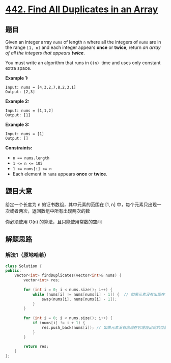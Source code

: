 # [442. Find All Duplicates in an Array](https://leetcode.com/problems/find-all-duplicates-in-an-array/)

## 题目

Given an integer array `nums` of length `n` where all the integers of `nums` are in the range `[1, n]` and each integer appears **once** or **twice**, return *an array of all the integers that appears **twice***.

You must write an algorithm that runs in `O(n) `time and uses only constant extra space.

 

**Example 1:**

```
Input: nums = [4,3,2,7,8,2,3,1]
Output: [2,3]
```

**Example 2:**

```
Input: nums = [1,1,2]
Output: [1]
```

**Example 3:**

```
Input: nums = [1]
Output: []
```

 

**Constraints:**

- `n == nums.length`
- `1 <= n <= 105`
- `1 <= nums[i] <= n`
- Each element in `nums` appears **once** or **twice**.

## 题目大意

给定一个长度为 n 的证书数组，其中元素的范围在 [1, n] 中，每个元素只出现一次或者两次，返回数组中所有出现两次的数

你必须使用 O(n) 的算法，且只能使用常数的空间

## 解题思路

### 解法1（原地哈希）

`````c++
class Solution {
public:
    vector<int> findDuplicates(vector<int>& nums) {
        vector<int> res;
        
        for (int i = 0; i < nums.size(); i++) {
            while (nums[i] != nums[nums[i] - 1]) {	// 如果元素没有出现在它理应出现的位置，则交换
                swap(nums[i], nums[nums[i] - 1]);
            }
        }
        
        for (int i = 0; i < nums.size(); i++) {
            if (nums[i] != i + 1) {
                res.push_back(nums[i]);	// 如果元素没有出现在它理应出现的位置，说明出现了重复
            }
        }
        
        return res;
    }
};
`````

